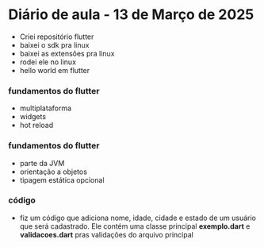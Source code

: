 # Diário de aula  - 13 de Março de 2025

- Criei repositório flutter
- baixei o sdk pra linux
- baixei as extensões pra linux
- rodei ele no linux
- hello world em flutter


### fundamentos do flutter

- multiplataforma
- widgets
- hot reload

### fundamentos do flutter

- parte da JVM
- orientação a objetos
- tipagem estática opcional

### código 

- fiz um código que adiciona nome, idade, cidade e estado de um usuário que será cadastrado. Ele contém uma classe principal **exemplo.dart** e **validacoes.dart** pras validações do arquivo principal

